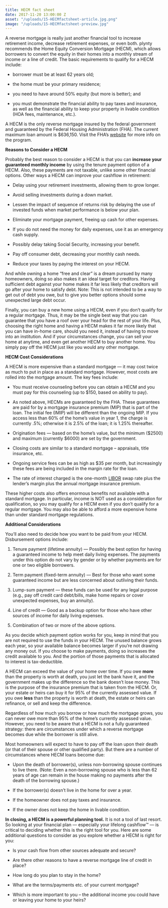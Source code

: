 ```yaml
---
title: HECM fact sheet
date: 2017-11-20 13:00:00 Z
asset: "/uploads/15-HECMfactsheet-article.jpg.png"
image: "/uploads/15-HECMfactsheet-preview.jpg"
---
```


<meta name="robots" content="noindex,nofollow">
A reverse mortgage is really just another financial tool to increase retirement income, decrease retirement expenses, or even both. plynty recommends the Home Equity Conversion Mortgage (HECM), which allows borrowers to convert the equity in their homes into a monthly stream of income or a line of credit.<!--more--> The basic requirements to qualify for a HECM include:

* borrower must be at least 62 years old;

* the home must be your primary residence;

* you need to have around 50% equity (but more is better); and

* you must demonstrate the financial ability to pay taxes and insurance, as well as the financial ability to keep your property in livable condition (HOA fees, maintenance, etc.).

A HECM is the only reverse mortgage insured by the federal government and guaranteed by the Federal Housing Administration (FHA). The current maximum loan amount is $636,150. Visit the FHA’s [website](https://www.hud.gov/program_offices/housing/sfh/hecm/hecmabou) for more info on the program.

**Reasons to Consider a HECM**

Probably the best reason to consider a HECM is that you can **increase your guaranteed monthly income** by using the tenure payment option of a HECM. Also, these payments are not taxable, unlike some other financial options. Other ways a HECM can improve your cashflow in retirement:

* Delay using your retirement investments, allowing them to grow longer.

* Avoid selling investments during a down market.

* Lessen the impact of sequence of returns risk by delaying the use of invested funds when market performance is below your plan.

* Eliminate your mortgage payment, freeing up cash for other expenses.

* If you do not need the money for daily expenses, use it as an emergency cash supply.

* Possibly delay taking Social Security, increasing your benefit.

* Pay off consumer debt, decreasing your monthly cash needs.

* Reduce your taxes by paying the interest on your HECM.

And while owning a home “free and clear” is a dream pursued by many homeowners, doing so also makes it an ideal target for creditors. Having sufficient debt against your home makes it far less likely that creditors will go after your home to satisfy debt. Note: This is not intended to be a way to get out of debt you owe, but to give you better options should some unexpected large debt occur.

Finally, you can buy a new home using a HECM, even if you don’t qualify for a regular mortgage. Thus, it may be the single best way that you can guarantee that you have a roof over your head for the rest of your life. Plus, choosing the right home and having a HECM makes it far more likely that you can have in-home care, should you need it, instead of having to move into an institution. And if your circumstances change, you can sell your home at anytime, and even get another HECM to buy another home. You simply pay off the HECM just like you would any other mortgage.

**HECM Cost Considerations**

A HECM is more expensive than a standard mortgage — it may cost twice as much to put in place as a standard mortgage. However, most costs are rolled into the mortgage amount. The key fees include:

* You must receive counseling before you can obtain a HECM and you must pay for this counseling (up to $150, based on ability to pay).

* As noted above, HECMs are guaranteed by the FHA. These guarantees are paid for by a mortgage insurance premium (MIP) that is part of the loan. The initial fee (IMIP) will be different than the ongoing MIP. If you access less than 60% of the home’s value in year 1, the charge is currently .5%; otherwise it is 2.5% of the loan; it is 1.25% thereafter.

* Origination fees — based on the home’s value, but the minimum ($2500) and maximum (currently $6000) are set by the government.

* Closing costs are similar to a standard mortgage – appraisals, title insurance, etc.

* Ongoing service fees can be as high as $35 per month, but increasingly these fees are being included in the margin rate for the loan.

* The rate of interest charged is the one-month [LIBOR](https://www.investopedia.com/terms/l/libor.asp) swap rate plus the lender’s margin plus the annual mortgage insurance premium.

These higher costs also offers enormous benefits not available with a standard mortgage. In particular, income is NOT used as a consideration for qualification, so you may qualify for a HECM even if you don’t qualify for a regular mortgage. You may also be able to afford a more expensive home than under standard mortgage regulations.

**Additional Considerations**

You’ll also need to decide how you want to be paid from your HECM. Disbursement options include:

1. Tenure payment (lifetime annuity) — Possibly the best option for having a guaranteed income to help meet daily living expenses. The payments under this option do not vary by gender or by whether payments are for one or two eligible borrowers.

2. Term payment (fixed-term annuity) — Best for those who want some guaranteed income but are less concerned about outliving their funds.

3. Lump-sum payment — these funds can be used for any legal purpose (e.g., pay off credit card debt/bills, make home repairs or cover unexpected expenses, buy an annuity).

4. Line of credit — Good as a backup option for those who have other sources of income for daily living expenses.

5. Combination of two or more of the above options.

As you decide which payment option works for you, keep in mind that you are not required to use the funds in your HECM. The unused balance grows each year, so your available balance becomes larger if you’re not drawing any money out. If you choose to make payments, doing so increases the credit available to you. And the portion of those payments that is allocated to interest is tax-deductible.

A HECM can exceed the value of your home over time. If you owe **more** than the property is worth at death, you just let the bank have it, and the government makes up the difference so the bank doesn’t lose money. This is the purpose of the insurance premium that is taken from the HECM. Or, your estate or heirs can buy it for 95% of the currently assessed value. If you owe **less** than the property is worth at death, the estate or heirs can refinance, or sell and keep the difference.

Regardless of how much you borrow or how much the mortgage grows, you can never owe more than 95% of the home’s currently assessed value. However, you need to be aware that a HECM is not a fully guaranteed strategy: there are circumstances under which a reverse mortgage becomes due while the borrower is still alive.

Most homeowners will expect to have to pay off the loan upon their death (or that of their spouse or other qualified party). But there are a number of circumstances where HECM loans become due:

* Upon the death of borrower(s), unless non-borrowing spouse continues to live there. (Note: Even a non-borrowing spouse who is less than 62 years of age can remain in the house making no payments after the death of the borrowing spouse.)

* If the borrower(s) doesn’t live in the home for over a year.

* If the homeowner does not pay taxes and insurance.

* If the owner does not keep the home in livable condition.

**In closing, a HECM is a powerful planning tool.** It is not a tool of last resort. So looking at your financial plan — especially your lifelong cashflow™ — is critical to deciding whether this is the right tool for you. Here are some additional questions to consider as you explore whether a HECM is right for you:

* Is your cash flow from other sources adequate and secure?

* Are there other reasons to have a reverse mortgage line of credit in place?

* How long do you plan to stay in the home?

* What are the terms/payments etc. of your current mortgage?

* Which is more important to you – the additional income you could have or leaving your home to your heirs?